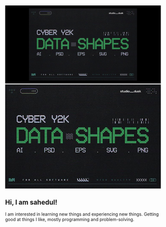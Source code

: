 ![Header](./Untitled_design.png)
![new_head](./Name.jpg)
## Hi, I am sahedul! 

I am interested in learning new things and experiencing new things. Getting good at things I like, mostly programming and problem-solving.



